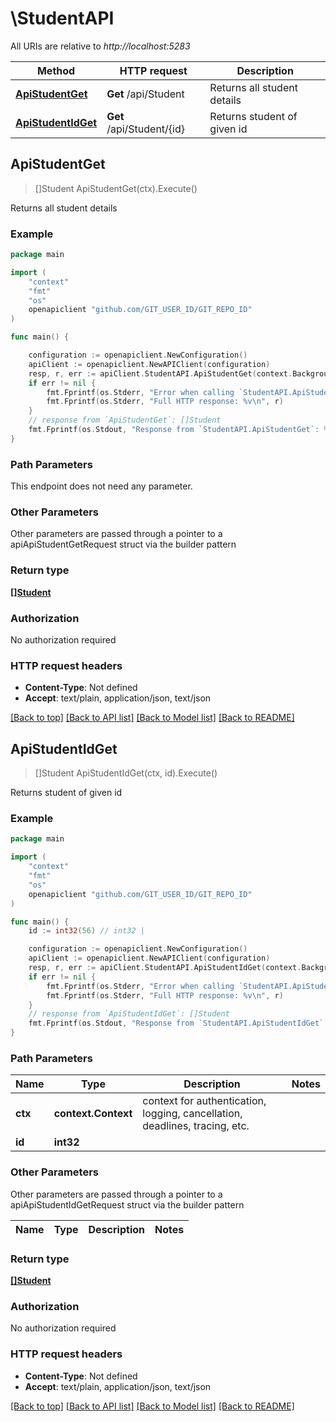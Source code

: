 # \StudentAPI

All URIs are relative to *http://localhost:5283*

Method | HTTP request | Description
------------- | ------------- | -------------
[**ApiStudentGet**](StudentAPI.md#ApiStudentGet) | **Get** /api/Student | Returns all student details
[**ApiStudentIdGet**](StudentAPI.md#ApiStudentIdGet) | **Get** /api/Student/{id} | Returns student of given id



## ApiStudentGet

> []Student ApiStudentGet(ctx).Execute()

Returns all student details

### Example

```go
package main

import (
	"context"
	"fmt"
	"os"
	openapiclient "github.com/GIT_USER_ID/GIT_REPO_ID"
)

func main() {

	configuration := openapiclient.NewConfiguration()
	apiClient := openapiclient.NewAPIClient(configuration)
	resp, r, err := apiClient.StudentAPI.ApiStudentGet(context.Background()).Execute()
	if err != nil {
		fmt.Fprintf(os.Stderr, "Error when calling `StudentAPI.ApiStudentGet``: %v\n", err)
		fmt.Fprintf(os.Stderr, "Full HTTP response: %v\n", r)
	}
	// response from `ApiStudentGet`: []Student
	fmt.Fprintf(os.Stdout, "Response from `StudentAPI.ApiStudentGet`: %v\n", resp)
}
```

### Path Parameters

This endpoint does not need any parameter.

### Other Parameters

Other parameters are passed through a pointer to a apiApiStudentGetRequest struct via the builder pattern


### Return type

[**[]Student**](Student.md)

### Authorization

No authorization required

### HTTP request headers

- **Content-Type**: Not defined
- **Accept**: text/plain, application/json, text/json

[[Back to top]](#) [[Back to API list]](../README.md#documentation-for-api-endpoints)
[[Back to Model list]](../README.md#documentation-for-models)
[[Back to README]](../README.md)


## ApiStudentIdGet

> []Student ApiStudentIdGet(ctx, id).Execute()

Returns student of given id

### Example

```go
package main

import (
	"context"
	"fmt"
	"os"
	openapiclient "github.com/GIT_USER_ID/GIT_REPO_ID"
)

func main() {
	id := int32(56) // int32 | 

	configuration := openapiclient.NewConfiguration()
	apiClient := openapiclient.NewAPIClient(configuration)
	resp, r, err := apiClient.StudentAPI.ApiStudentIdGet(context.Background(), id).Execute()
	if err != nil {
		fmt.Fprintf(os.Stderr, "Error when calling `StudentAPI.ApiStudentIdGet``: %v\n", err)
		fmt.Fprintf(os.Stderr, "Full HTTP response: %v\n", r)
	}
	// response from `ApiStudentIdGet`: []Student
	fmt.Fprintf(os.Stdout, "Response from `StudentAPI.ApiStudentIdGet`: %v\n", resp)
}
```

### Path Parameters


Name | Type | Description  | Notes
------------- | ------------- | ------------- | -------------
**ctx** | **context.Context** | context for authentication, logging, cancellation, deadlines, tracing, etc.
**id** | **int32** |  | 

### Other Parameters

Other parameters are passed through a pointer to a apiApiStudentIdGetRequest struct via the builder pattern


Name | Type | Description  | Notes
------------- | ------------- | ------------- | -------------


### Return type

[**[]Student**](Student.md)

### Authorization

No authorization required

### HTTP request headers

- **Content-Type**: Not defined
- **Accept**: text/plain, application/json, text/json

[[Back to top]](#) [[Back to API list]](../README.md#documentation-for-api-endpoints)
[[Back to Model list]](../README.md#documentation-for-models)
[[Back to README]](../README.md)

